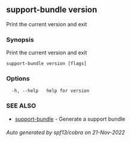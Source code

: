 ## support-bundle version

Print the current version and exit

### Synopsis

Print the current version and exit

```
support-bundle version [flags]
```

### Options

```
  -h, --help   help for version
```

### SEE ALSO

* [support-bundle](support-bundle.md)	 - Generate a support bundle

###### Auto generated by spf13/cobra on 21-Nov-2022
